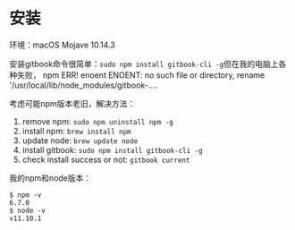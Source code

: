 # 安装

环境：macOS Mojave 10.14.3

安装gitbook命令很简单：`sudo npm install gitbook-cli -g`但在我的电脑上各种失败， npm ERR! enoent ENOENT: no such file or directory, rename '/usr/local/lib/node\_modules/gitbook-....

考虑可能npm版本老旧，解决方法：

1. remove npm: `sudo npm uninstall npm -g`
2. install npm: `brew install npm`
3. update node: `brew update node`
4. install gitbook: `sudo npm install gitbook-cli -g`
5. check install success or not: `gitbook current`

我的npm和node版本：

```
$ npm -v
6.7.0
$ node -v
v11.10.1
```



